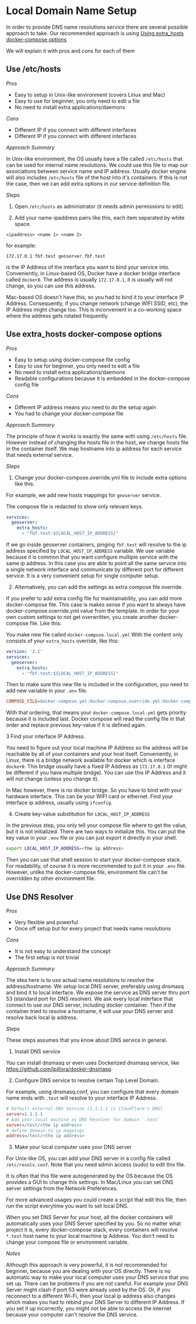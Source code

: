 # Local Domain Name Setup

In order to provide DNS name resolutions service there are several possible approach to take.
Our recommended approach is using [Using extra_hosts docker-compose options](#Use-extra_hosts-docker-compose-options)

We will explain it with pros and cons for each of them


## Use /etc/hosts

*Pros*

- Easy to setup in Unix-like environment (covers Linux and Mac)
- Easy to use for beginner, you only need to edit a file
- No need to install extra applications/daemons

*Cons*

- Different IP if you connect with different interfaces
- Different IP if you connect with different interfaces

*Approach Summary*

In Unix-like environment, the OS usually have a file called `/etc/hosts` 
that can be used for internal name resolutions. We could use this file 
to map our associations between service name and IP address.
Usually docker engine will also includes `/etc/hosts` file of the host into it's containers.
If this is not the case, then we can add extra options in our service definition file.

*Steps*

1. Open `/etc/hosts` as administrator (it needs admin permissions to edit).

2. Add your name-ipaddress pairs like this, each item separated by white space.

```
<ipaddress> <name 1> <name 2>
```

for example:

```
172.17.0.1 fbf.test geoserver.fbf.test
```

<ipaddress> is the IP Address of the interface you want to bind your service into.
Conveniently, in Linux-based OS, Docker have a docker bridge interface called `docker0`.
The address is usually `172.17.0.1`, it is usually will not change, so you can use this address.

Mac-based OS doesn't have this, so you had to bind it to your interface IP Address.
Consequently, if you change network (change WIFI SSID, etc), the IP Address might change too.
This is inconvenient in a co-working space where the address gets rotated frequently.

 
## Use extra_hosts docker-compose options

*Pros*

- Easy to setup using docker-compose file config
- Easy to use for beginner, you only need to edit a file
- No need to install extra applications/daemons
- Readable configurations because it is embedded in the docker-compose config file

*Cons*

- Different IP address means you need to do the setup again
- You had to change your docker-compose file

*Approach Summary*

The principle of how it works is exactly the same with using `/etc/hosts` file.
However instead of changing the hosts file in the host, we change hosts file in the container itself.
We map hostname into ip address for each service that needs external service.

*Steps*

1. Change your docker-compose.override.yml file to include extra options like this.

For example, we add new hosts mappings for `geoserver` service.

The compose file is redacted to show only relevant keys.

```yaml
services:
  geoserver:
    extra_hosts:
      - "fbf.test:${LOCAL_HOST_IP_ADDRESS}"

```

If we go inside geoserver containers, pinging `fbf.test` will resolve to the 
ip address specified by `LOCAL_HOST_IP_ADDRESS` variable.
We use variable because it is common that you want configure multiple service
with the same ip address. In this case you are able to point all the same service 
into a single network interface and communicate by different port for different service.
It is a very convenient setup for single computer setup.

2. Alternatively, you can add the settings as extra compose file override.

If you prefer to add extra config file for maintainability, you can add more docker-compose file.
This case is makes sense if you want to always have docker-compose.override.yml value from the template.
In order for your own custom settings to not get overwritten, you create another docker-compose file.
Like this:

You make new file called `docker-compose.local.yml`
With the content only consists of your `extra_hosts` override, like this:

```yaml
version: '2.1'
services:
  geoserver:
    extra_hosts:
      - "fbf.test:${LOCAL_HOST_IP_ADDRESS}"

```

Then to make sure this new file is included in the configuration, you need to add new 
variable in your `.env` file.

```ini
COMPOSE_FILE=docker-compose.yml:docker-compose.override.yml:docker-compose.local.yml
```

With that ordering, that means your `docker-compose.local.yml` gets priority because it is included last.
Docker compose will read the config file in that order and replace previous key-value if it is defined again.

3 Find your interface IP Address.

You need to figure out your local machine IP Address so the address will be reachable by all of your containers and your host itself.
Conveniently, in Linux, there is a bridge network available for docker which is interface `docker0`.
This bridge usually have a fixed IP Address as `172.17.0.1` (It might be different if you have multiple bridge).
You can use this IP Address and it will not change (unless you change it).

In Mac however, there is no docker bridge. So you have to bind with your hardware interface. This can be your WIFI card or ethernet.
Find your interface ip address, usually using `ifconfig`.

4. Create key-value substitution for `LOCAL_HOST_IP_ADDRESS`

In the previous step, you only tell your compose file where to get the value, but it is not initialized.
There are two ways to initialize this.
You can put the key value in your `.env` file or you can just export it directly in your shell.

```bash
export LOCAL_HOST_IP_ADDRESS=<the ip address>
```

Then you can use that shell session to start your docker-compose stack.
For readability, of course it is more recommended to put it in your `.env` file.
However, unlike the docker-compose file, environment file can't be overridden by other environment file.


## Use DNS Resolver

*Pros*

- Very flexible and powerful
- Once off setup but for every project that needs name resolutions

*Cons*

- It is not easy to understand the concept
- The first setup is not trivial

*Approach Summary*

The idea here is to use actual name resolutions to resolve the address/hostname.
We setup local DNS server, preferably using dnsmasq and bind it to local interface.
We expose the service as DNS server thru port 53 (standard port for DNS resolver).
We ask every local interface that connect to use our DNS server, including docker container.
Then if the container tried to resolve a hostname, it will use your DNS server and resolve back local ip address.

*Steps*

These steps assumes that you know about DNS service in general.

1. Install DNS service

You can install dnsmasq or even uses Dockerized dnsmasq service, like https://github.com/jpillora/docker-dnsmasq.

2. Configure DNS service to resolve certain Top Level Domain.

For example, using dnsmasq.conf, you can configure that every domain name ends with `.test` will resolve to your interface IP Address.

```ini
# Default external DNS Service (1.1.1.1 is Cloudflare's DNS)
server=1.1.1.1
# Add your local machine as DNS Resolver for domain `.test`
server=/test/<the ip address>
# define domain to ip mappings
address=/test/<the ip address>
```

3. Make your local computer uses your DNS server

For Unix-like OS, you can add your DNS server in a config file called `/etc/resolv.conf`.
Note that you need admin access (sudo) to edit this file.

It is often that this file were autogenerated by the OS because the OS provides a GUI to change this settings.
In Mac/Linux you can set DNS server settings from the Network Preferences.

For more advanced usages you could create a script that edit this file, then run the script everytime you want to set local DNS.

When you set DNS Server for your host, all the docker containers will automatically uses your DNS Server specified by you.
So no matter what project it is, every docker-compose stack, every containers will resolve `*.test` host name to your local machine ip Address.
You don't need to change your compose file or environment variable.

*Notes*

Although this approach is very powerful, it is not recommended for beginner, because you are dealing with your OS directly.
There is no automatic way to make your local computer uses your DNS service that you set up.
There can be problems if you are not careful.
For example your DNS Server might clash if port 53 were already used by the OS.
Or, if you reconnect to a different Wi-Fi, then your local ip address also changes which makes you had to rebind your DNS Server to different IP Address.
If you set it up incorrectly, you might not be able to access the internet because your computer can't resolve the DNS service.
